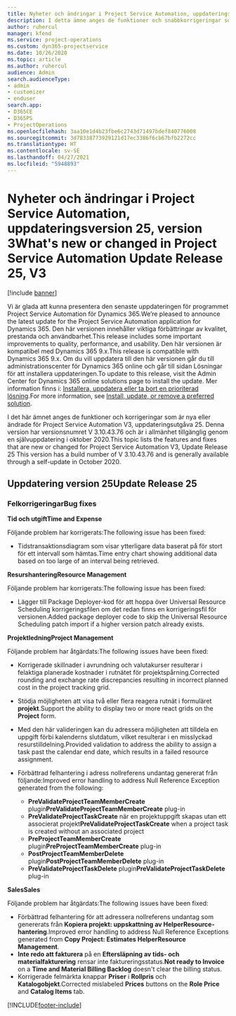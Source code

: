 ```yaml
---
title: Nyheter och ändringar i Project Service Automation, uppdateringsversion 25, version 3
description: I detta ämne anges de funktioner och snabbkorrigeringar som finns tillgängliga i Project Service Automation, uppdateringsversion 25, V3.
author: ruhercul
manager: kfend
ms.service: project-operations
ms.custom: dyn365-projectservice
ms.date: 10/26/2020
ms.topic: article
ms.author: ruhercul
audience: Admin
search.audienceType:
- admin
- customizer
- enduser
search.app:
- D365CE
- D365PS
- ProjectOperations
ms.openlocfilehash: 3aa10e1d4b23fbe6c2743d71497bdef840776008
ms.sourcegitcommit: 3d78338773929121d17ec3386f6cb67bfb2272cc
ms.translationtype: HT
ms.contentlocale: sv-SE
ms.lasthandoff: 04/27/2021
ms.locfileid: "5948893"
---
```

# <a name="whats-new-or-changed-in-project-service-automation-update-release-25-v3"></a><span data-ttu-id="7b962-103">Nyheter och ändringar i Project Service Automation, uppdateringsversion 25, version 3</span><span class="sxs-lookup"><span data-stu-id="7b962-103">What's new or changed in Project Service Automation Update Release 25, V3</span></span>

[!include [banner](../includes/psa-now-project-operations.md)]

<span data-ttu-id="7b962-104">Vi är glada att kunna presentera den senaste uppdateringen för programmet Project Service Automation för Dynamics 365.</span><span class="sxs-lookup"><span data-stu-id="7b962-104">We’re pleased to announce the latest update for the Project Service Automation application for Dynamics 365.</span></span> <span data-ttu-id="7b962-105">Den här versionen innehåller viktiga förbättringar av kvalitet, prestanda och användbarhet.</span><span class="sxs-lookup"><span data-stu-id="7b962-105">This release includes some important improvements to quality, performance, and usability.</span></span> <span data-ttu-id="7b962-106">Den här versionen är kompatibel med Dynamics 365 9.x.</span><span class="sxs-lookup"><span data-stu-id="7b962-106">This release is compatible with Dynamics 365 9.x.</span></span> <span data-ttu-id="7b962-107">Om du vill uppdatera till den här versionen går du till administrationscenter för Dynamics 365 online och går till sidan Lösningar för att installera uppdateringen.</span><span class="sxs-lookup"><span data-stu-id="7b962-107">To update to this release, visit the Admin Center for Dynamics 365 online solutions page to install the update.</span></span> <span data-ttu-id="7b962-108">Mer information finns i: [Installera, uppdatera eller ta bort en prioriterad lösning](/power-platform/admin/install-remove-preferred-solution).</span><span class="sxs-lookup"><span data-stu-id="7b962-108">For more information, see [Install, update, or remove a preferred solution](/power-platform/admin/install-remove-preferred-solution).</span></span>

<span data-ttu-id="7b962-109">I det här ämnet anges de funktioner och korrigeringar som är nya eller ändrade för Project Service Automation V3, uppdateringsutgåva 25. Denna version har versionsnumret V 3.10.43.76 och är i allmänhet tillgänglig genom en självuppdatering i oktober 2020.</span><span class="sxs-lookup"><span data-stu-id="7b962-109">This topic lists the features and fixes that are new or changed for Project Service Automation V3, Update Release 25 This version has a build number of V 3.10.43.76 and is generally available through a self-update in October 2020.</span></span>

## <a name="update-release-25"></a><span data-ttu-id="7b962-110">Uppdatering version 25</span><span class="sxs-lookup"><span data-stu-id="7b962-110">Update Release 25</span></span>

### <a name="bug-fixes"></a><span data-ttu-id="7b962-111">Felkorrigeringar</span><span class="sxs-lookup"><span data-stu-id="7b962-111">Bug fixes</span></span>

<span data-ttu-id="7b962-112">**Tid och utgift**</span><span class="sxs-lookup"><span data-stu-id="7b962-112">**Time and Expense**</span></span>

<span data-ttu-id="7b962-113">Följande problem har korrigerats:</span><span class="sxs-lookup"><span data-stu-id="7b962-113">The following issue has been fixed:</span></span>

- <span data-ttu-id="7b962-114">Tidstransaktionsdiagram som visar ytterligare data baserat på för stort för ett intervall som hämtas.</span><span class="sxs-lookup"><span data-stu-id="7b962-114">Time entry chart showing additional data based on too large of an interval being retrieved.</span></span>

<span data-ttu-id="7b962-115">**Resurshantering**</span><span class="sxs-lookup"><span data-stu-id="7b962-115">**Resource Management**</span></span>

<span data-ttu-id="7b962-116">Följande problem har korrigerats:</span><span class="sxs-lookup"><span data-stu-id="7b962-116">The following issue has been fixed:</span></span>

- <span data-ttu-id="7b962-117">Lägger till Package Deployer-kod för att hoppa över Universal Resource Scheduling korrigeringsfilen om det redan finns en korrigeringsfil för versionen.</span><span class="sxs-lookup"><span data-stu-id="7b962-117">Added package deployer code to skip the Universal Resource Scheduling patch import if a higher version patch already exists.</span></span>

<span data-ttu-id="7b962-118">**Projektledning**</span><span class="sxs-lookup"><span data-stu-id="7b962-118">**Project Management**</span></span>

<span data-ttu-id="7b962-119">Följande problem har åtgärdats:</span><span class="sxs-lookup"><span data-stu-id="7b962-119">The following issues have been fixed:</span></span>

- <span data-ttu-id="7b962-120">Korrigerade skillnader i avrundning och valutakurser resulterar i felaktiga planerade kostnader i rutnätet för projektspårning.</span><span class="sxs-lookup"><span data-stu-id="7b962-120">Corrected rounding and exchange rate discrepancies resulting in incorrect planned cost in the project tracking grid.</span></span>
- <span data-ttu-id="7b962-121">Stödja möjligheten att visa två eller flera reagera rutnät i formuläret **projekt**.</span><span class="sxs-lookup"><span data-stu-id="7b962-121">Support the ability to display two or more react grids on the **Project** form.</span></span>
- <span data-ttu-id="7b962-122">Med den här valideringen kan du adressera möjligheten att tilldela en uppgift förbi kalenderns slutdatum, vilket resulterar i en misslyckad resurstilldelning.</span><span class="sxs-lookup"><span data-stu-id="7b962-122">Provided validation to address the ability to assign a task past the calendar end date, which results in a failed resource assignment.</span></span>
- <span data-ttu-id="7b962-123">Förbättrad felhantering i adress nollreferens undantag genererat från följande:</span><span class="sxs-lookup"><span data-stu-id="7b962-123">Improved error handling to address Null Reference Exception generated from the following:</span></span>

    - <span data-ttu-id="7b962-124">**PreValidateProjectTeamMemberCreate** plugin</span><span class="sxs-lookup"><span data-stu-id="7b962-124">**PreValidateProjectTeamMemberCreate** plug-in</span></span>
    - <span data-ttu-id="7b962-125">**PreValidateProjectTaskCreate** när en projektuppgift skapas utan ett associerat projekt</span><span class="sxs-lookup"><span data-stu-id="7b962-125">**PreValidateProjectTaskCreate** when a project task is created without an associated project</span></span>
    - <span data-ttu-id="7b962-126">**PreProjectTeamMemberCreate** plugin</span><span class="sxs-lookup"><span data-stu-id="7b962-126">**PreProjectTeamMemberCreate** plug-in</span></span>
    - <span data-ttu-id="7b962-127">**PostProjectTeamMemberDelete** plugin</span><span class="sxs-lookup"><span data-stu-id="7b962-127">**PostProjectTeamMemberDelete** plug-in</span></span>
    - <span data-ttu-id="7b962-128">**PreValidateProjectTaskDelete** plugin</span><span class="sxs-lookup"><span data-stu-id="7b962-128">**PreValidateProjectTaskDelete** plug-in</span></span>

<span data-ttu-id="7b962-129">**Sales**</span><span class="sxs-lookup"><span data-stu-id="7b962-129">**Sales**</span></span>

<span data-ttu-id="7b962-130">Följande problem har åtgärdats:</span><span class="sxs-lookup"><span data-stu-id="7b962-130">The following issues have been fixed:</span></span>

- <span data-ttu-id="7b962-131">Förbättrad felhantering för att adressera nollreferens undantag som genererats från **Kopiera projekt: uppskattning av HelperResource-hantering**.</span><span class="sxs-lookup"><span data-stu-id="7b962-131">Improved error handling to address Null Reference Exceptions generated from **Copy Project: Estimates HelperResource Management**.</span></span>
- <span data-ttu-id="7b962-132">**Inte redo att fakturera** på en **Eftersläpning av tids- och materialfakturering** rensar inte faktureringsstatus.</span><span class="sxs-lookup"><span data-stu-id="7b962-132">**Not ready to Invoice** on a **Time and Material Billing Backlog** doesn't clear the billing status.</span></span>
- <span data-ttu-id="7b962-133">Korrigerade felmärkta knappar **Priser** i **Rollpris** och **Katalogobjekt**.</span><span class="sxs-lookup"><span data-stu-id="7b962-133">Corrected mislabeled **Prices** buttons on the **Role Price** and **Catalog Items** tab.</span></span>


[!INCLUDE[footer-include](../includes/footer-banner.md)]
